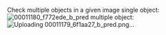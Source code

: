 Check multiple objects in a given image
single object: ![00011180_f772ede_b_pred](https://github.com/Scorbinwen/DesignCherryPick/assets/29889669/4f0a8179-ad76-4f9a-919a-40945ded611e)
multiple object: ![Uploading 00011179_6f1aa27_b_pred.png…]()

